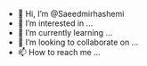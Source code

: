 - 👋 Hi, I’m @Saeedmirhashemi
- 👀 I’m interested in ...
- 🌱 I’m currently learning ...
- 💞️ I’m looking to collaborate on ...
- 📫 How to reach me ...

<!---
Saeedmirhashemi/Saeedmirhashemi is a ✨ special ✨ repository because its `README.md` (this file) appears on your GitHub profile.
You can click the Preview link to take a look at your changes.
--->
